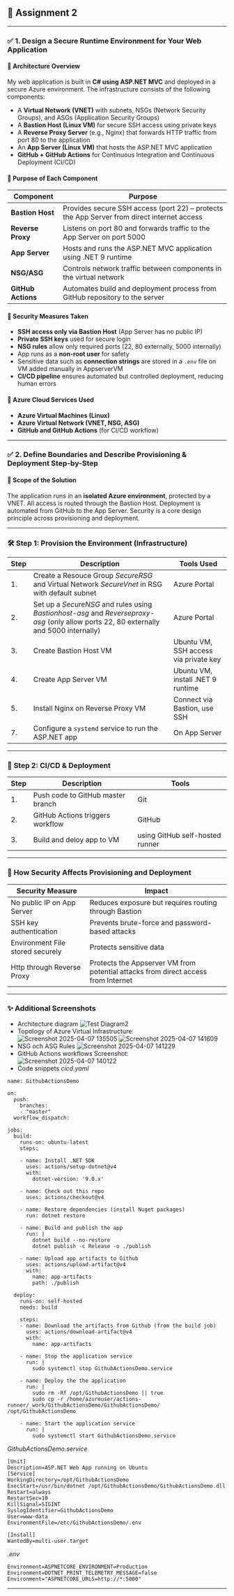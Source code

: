 ## 📄 **Assignment 2**

---

### ✅ **1. Design a Secure Runtime Environment for Your Web Application**

#### 🔹 **Architecture Overview**
My web application is built in **C# using ASP.NET MVC** and deployed in a secure Azure environment. The infrastructure consists of the following components:

- A **Virtual Network (VNET)** with subnets, NSGs (Network Security Groups), and ASGs (Application Security Groups)
- A **Bastion Host (Linux VM)** for secure SSH access using private keys
- A **Reverse Proxy Server** (e.g., Nginx) that forwards HTTP traffic from port 80 to the application
- An **App Server (Linux VM)** that hosts the ASP.NET MVC application
- **GitHub + GitHub Actions** for Continuous Integration and Continuous Deployment (CI/CD)

#### 🔹 **Purpose of Each Component**

| Component        | Purpose |
|------------------|---------|
| **Bastion Host** | Provides secure SSH access (port 22) – protects the App Server from direct internet access |
| **Reverse Proxy**| Listens on port 80 and forwards traffic to the App Server on port 5000 |
| **App Server**   | Hosts and runs the ASP.NET MVC application using .NET 9 runtime |
| **NSG/ASG**      | Controls network traffic between components in the virtual network |
| **GitHub Actions**| Automates build and deployment process from GitHub repository to the server |

#### 🔹 **Security Measures Taken**

- **SSH access only via Bastion Host** (App Server has no public IP)
- **Private SSH keys** used for secure login 
- **NSG rules** allow only required ports (22, 80 externally, 5000 internally)
- App runs as a **non-root user** for safety
- Sensitive data such as **connection strings** are stored in a `.env` file on VM added manually in AppserverVM
- **CI/CD pipeline** ensures automated but controlled deployment, reducing human errors

#### 🔹 **Azure Cloud Services Used**

- **Azure Virtual Machines (Linux)**
- **Azure Virtual Network (VNET, NSG, ASG)**
- **GitHub and GitHub Actions** (for CI/CD workflow)

---

### ✅ **2. Define Boundaries and Describe Provisioning & Deployment Step-by-Step**

#### 🔹 **Scope of the Solution**
The application runs in an **isolated Azure environment**, protected by a VNET. All access is routed through the Bastion Host. Deployment is automated from GitHub to the App Server. Security is a core design principle across provisioning and deployment.

---

### 🛠️ **Step 1: Provision the Environment (Infrastructure)**

| Step | Description | Tools Used |
|------|-------------|------------|
| 1. | Create a Resouce Group *SecureRSG* and Virtual Network *SecureVnet* in RSG with default subnet | Azure Portal |
| 2. | Set up a *SecureNSG* and rules using *Bastionhost-asg* and *Reverseproxy-asg* (only allow ports 22, 80 externally and 5000 internally) | Azure Portal |
| 3. | Create Bastion Host VM | Ubuntu VM, SSH access via private key |
| 4. | Create App Server VM | Ubuntu VM, install .NET 9 runtime |
| 5. | Install Nginx on Reverse Proxy VM | Connect via Bastion, use SSH |
| 7. | Configure a `systemd` service to run the ASP.NET app | On App Server |

---

### 🔧 **Step 2: CI/CD & Deployment**

| Step | Description | Tools |
|------|-------------|-------|
| 1. | Push code to GitHub master branch | Git |
| 2. | GitHub Actions triggers workflow | GitHub |
| 3. | Build and deloy app to VM | using GitHub self-hosted runner |

---

### 🔐 **How Security Affects Provisioning and Deployment**

| Security Measure | Impact |
|------------------|--------|
| No public IP on App Server | Reduces exposure but requires routing through Bastion |
| SSH key authentication | Prevents brute-force and password-based attacks |
| Environment File stored securely | Protects sensitive data |
| Http through Reverse Proxy | Protects the Appserver VM from potential attacks from direct access from Internet |

---

### ✨ **Additional Screenshots**
- Architecture diagram
  ![Test Diagram2](https://github.com/user-attachments/assets/9e5068a6-1d35-4c9d-8085-6a6b0af2addf)
- Topology of Azure Virtual Infrastructure:
  ![Screenshot 2025-04-07 135505](https://github.com/user-attachments/assets/2003c574-1704-4aba-b27a-abc9384bea25)
  ![Screenshot 2025-04-07 141609](https://github.com/user-attachments/assets/38d74874-6963-4078-a95e-41dab0ce1cb6)
- NSG och ASG Rules
  ![Screenshot 2025-04-07 141229](https://github.com/user-attachments/assets/8b423418-7567-4692-84d0-d9b80a59aabd)
- GitHub Actions workflows Screenshot:
  ![Screenshot 2025-04-07 140122](https://github.com/user-attachments/assets/f352b511-501a-45c5-a635-f1b9fdebe770)
- Code snippets
*cicd.yaml*
```
name: GithubActionsDemo

on:
  push:
    branches:
    - "master"
  workflow_dispatch:

jobs:
  build:
    runs-on: ubuntu-latest
    steps:

    - name: Install .NET SDK
      uses: actions/setup-dotnet@v4
      with:
        dotnet-version: '9.0.x'

    - name: Check out this repo
      uses: actions/checkout@v4

    - name: Restore dependencies (install Nuget packages)
      run: dotnet restore

    - name: Build and publish the app
      run: |
        dotnet build --no-restore
        dotnet publish -c Release -o ./publish        

    - name: Upload app artifacts to Github
      uses: actions/upload-artifact@v4
      with:
        name: app-artifacts
        path: ./publish
        
  deploy:
    runs-on: self-hosted
    needs: build

    steps:
    - name: Download the artifacts from Github (from the build job)
      uses: actions/download-artifact@v4
      with:
        name: app-artifacts

    - name: Stop the application service
      run: |
        sudo systemctl stop GithubActionsDemo.service        

    - name: Deploy the the application
      run: |
        sudo rm -Rf /opt/GithubActionsDemo || true
        sudo cp -r /home/azureuser/actions-runner/_work/GithubActionsDemo/GithubActionsDemo/ /opt/GithubActionsDemo        

    - name: Start the application service
      run: |
        sudo systemctl start GithubActionsDemo.service        
```
*GithubActionsDemo.service*
```
[Unit]
Description=ASP.NET Web App running on Ubuntu
[Service]
WorkingDirectory=/opt/GithubActionsDemo
ExecStart=/usr/bin/dotnet /opt/GithubActionsDemo/GithubActionsDemo.dll
Restart=always
RestartSec=10
KillSignal=SIGINT
SyslogIdentifier=GithubActionsDemo
User=www-data
EnvironmentFile=/etc/GithubActionsDemo/.env

[Install]
WantedBy=multi-user.target
```
*.env*
```
Environment=ASPNETCORE_ENVIRONMENT=Production
Environment=DOTNET_PRINT_TELEMETRY_MESSAGE=false
Environment="ASPNETCORE_URLS=http://*:5000"
```
---
